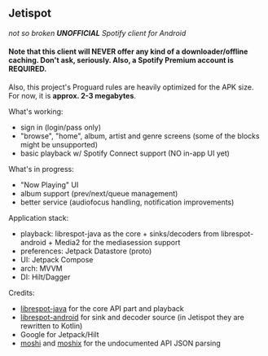 ## Jetispot
_not so broken __UNOFFICIAL__ Spotify client for Android_

#### Note that this client will NEVER offer any kind of a downloader/offline caching. Don't ask, seriously. Also, a Spotify Premium account is REQUIRED.

Also, this project's Proguard rules are heavily optimized for the APK size. For now, it is __approx. 2-3 megabytes__.

What's working:
- sign in (login/pass only) 
- "browse", "home", album, artist and genre screens (some of the blocks might be unsupported)
- basic playback w/ Spotify Connect support (NO in-app UI yet)

What's in progress:
- "Now Playing" UI
- album support (prev/next/queue management)
- better service (audiofocus handling, notification improvements)

Application stack:
- playback: librespot-java as the core + sinks/decoders from librespot-android + Media2 for the mediasession support
- preferences: Jetpack Datastore (proto)
- UI: Jetpack Compose
- arch: MVVM
- DI: Hilt/Dagger

Credits:
- [librespot-java](https://github.com/librespot-org/librespot-java) for the core API part and playback
- [librespot-android](https://github.com/devgianlu/librespot-android) for sink and decoder source (in Jetispot they are rewritten to Kotlin)  
- Google for Jetpack/Hilt
- [moshi](https://github.com/square/moshi/) and [moshix](https://github.com/ZacSweers/MoshiX/) for the undocumented API JSON parsing
